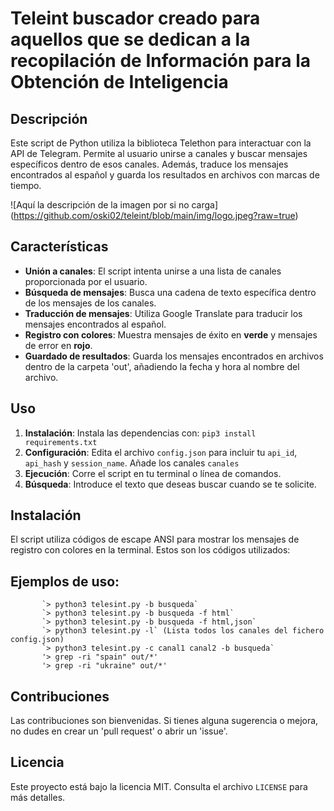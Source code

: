 # Teleint buscador creado para aquellos que se dedican a la recopilación de Información para la Obtención de Inteligencia


## Descripción
Este script de Python utiliza la biblioteca Telethon para interactuar con la API de Telegram. Permite al usuario unirse a canales y buscar mensajes específicos dentro de esos canales. Además, traduce los mensajes encontrados al español y guarda los resultados en archivos con marcas de tiempo.


<span>![</span><span>Aquí la descripción de la imagen por si no carga</span><span>]</span><span>(</span><span>https://github.com/oski02/teleint/blob/main/img/logo.jpeg?raw=true</span><span>)</span>


## Características
- **Unión a canales**: El script intenta unirse a una lista de canales proporcionada por el usuario.
- **Búsqueda de mensajes**: Busca una cadena de texto específica dentro de los mensajes de los canales.
- **Traducción de mensajes**: Utiliza Google Translate para traducir los mensajes encontrados al español.
- **Registro con colores**: Muestra mensajes de éxito en **verde** y mensajes de error en **rojo**.
- **Guardado de resultados**: Guarda los mensajes encontrados en archivos dentro de la carpeta 'out', añadiendo la fecha y hora al nombre del archivo.

## Uso
1. **Instalación**: Instala las dependencias con: `pip3 install requirements.txt`
2. **Configuración**: Edita el archivo `config.json` para incluir tu `api_id`, `api_hash` y `session_name`. Añade los canales `canales`
3. **Ejecución**: Corre el script en tu terminal o línea de comandos.
4. **Búsqueda**: Introduce el texto que deseas buscar cuando se te solicite.

## Instalación
El script utiliza códigos de escape ANSI para mostrar los mensajes de registro con colores en la terminal. Estos son los códigos utilizados:

## Ejemplos de uso:
           `> python3 telesint.py -b busqueda`
           `> python3 telesint.py -b busqueda -f html`
           `> python3 telesint.py -b busqueda -f html,json`
           `> python3 telesint.py -l` (Lista todos los canales del fichero config.json)
           `> python3 telesint.py -c canal1 canal2 -b busqueda`
           '> grep -ri "spain" out/*'
           '> grep -ri "ukraine" out/*'
      
## Contribuciones
Las contribuciones son bienvenidas. Si tienes alguna sugerencia o mejora, no dudes en crear un 'pull request' o abrir un 'issue'.

## Licencia
Este proyecto está bajo la licencia MIT. Consulta el archivo `LICENSE` para más detalles.

